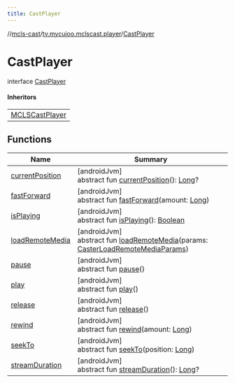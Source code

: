 ```yaml
---
title: CastPlayer
---
```

//[mcls-cast](../../../index.html)/[tv.mycujoo.mclscast.player](../index.html)/[CastPlayer](index.html)



# CastPlayer

interface [CastPlayer](index.html)

#### Inheritors


| |
|---|
| [MCLSCastPlayer](../-m-c-l-s-cast-player/index.html) |


## Functions


| Name | Summary |
|---|---|
| [currentPosition](current-position.html) | [androidJvm]<br>abstract fun [currentPosition](current-position.html)(): [Long](https://kotlinlang.org/api/latest/jvm/stdlib/kotlin/-long/index.html)? |
| [fastForward](fast-forward.html) | [androidJvm]<br>abstract fun [fastForward](fast-forward.html)(amount: [Long](https://kotlinlang.org/api/latest/jvm/stdlib/kotlin/-long/index.html)) |
| [isPlaying](is-playing.html) | [androidJvm]<br>abstract fun [isPlaying](is-playing.html)(): [Boolean](https://kotlinlang.org/api/latest/jvm/stdlib/kotlin/-boolean/index.html) |
| [loadRemoteMedia](load-remote-media.html) | [androidJvm]<br>abstract fun [loadRemoteMedia](load-remote-media.html)(params: [CasterLoadRemoteMediaParams](../../tv.mycujoo.mclscast.model/-caster-load-remote-media-params/index.html)) |
| [pause](pause.html) | [androidJvm]<br>abstract fun [pause](pause.html)() |
| [play](play.html) | [androidJvm]<br>abstract fun [play](play.html)() |
| [release](release.html) | [androidJvm]<br>abstract fun [release](release.html)() |
| [rewind](rewind.html) | [androidJvm]<br>abstract fun [rewind](rewind.html)(amount: [Long](https://kotlinlang.org/api/latest/jvm/stdlib/kotlin/-long/index.html)) |
| [seekTo](seek-to.html) | [androidJvm]<br>abstract fun [seekTo](seek-to.html)(position: [Long](https://kotlinlang.org/api/latest/jvm/stdlib/kotlin/-long/index.html)) |
| [streamDuration](stream-duration.html) | [androidJvm]<br>abstract fun [streamDuration](stream-duration.html)(): [Long](https://kotlinlang.org/api/latest/jvm/stdlib/kotlin/-long/index.html)? |

